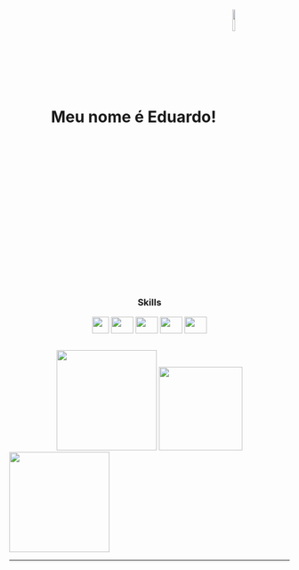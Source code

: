  <h1 align = "center" >Meu nome é Eduardo! <img align="center" src="https://github.com/novvais/novvais/assets/110359905/5c43108c-7b08-42a1-8531-c37c8d1c3d90" height="10%" width="10%"/></h1> 

<div align="center">
    <h3> 
    <br>
    <br>
    </h3>
</div>

<br>

##

<div align="center">
    <h3 align="" >Skills</h3> 
        <img align="center" src="https://upload.wikimedia.org/wikipedia/commons/thumb/6/6a/JavaScript-logo.png/600px-JavaScript-logo.png?20120221235433" height="30" width="30"/>
        <img align="center"src="https://cdn.jsdelivr.net/gh/devicons/devicon/icons/typescript/typescript-original.svg" height="30" width="40"/>
        <img align="center" src="https://cdn.jsdelivr.net/gh/devicons/devicon/icons/nodejs/nodejs-original-wordmark.svg" height="30" width="40"/>
        <img align="center" src="https://cdn.jsdelivr.net/gh/devicons/devicon/icons/postgresql/postgresql-plain.svg" height="30" width="40"/>
        <img align="center" src="https://cdn.jsdelivr.net/gh/devicons/devicon/icons/git/git-original.svg" height="30" width="40"/>
</div>

##

<div align="center">
  <a hef="https://github.com/novvais">
  <img height="180em" src="https://github-readme-stats.vercel.app/api?username=novvais&theme=midnight-purple&show_icons=true&hide_border=false&count_private=true"/> 
  <img height="150em" src="https://github-readme-stats.vercel.app/api/top-langs/?username=novvais&theme=midnight-purple&show_icons=true&hide_border=false&layout=compact"/>
</div>

<div>
  <a hef="https://github.com/novvais/calculator">
  <img height="180em" src="https://github-readme-stats.vercel.app/api/pin/?username=novvais&repo=calculator&theme=midnight-purple">
</div>

****
